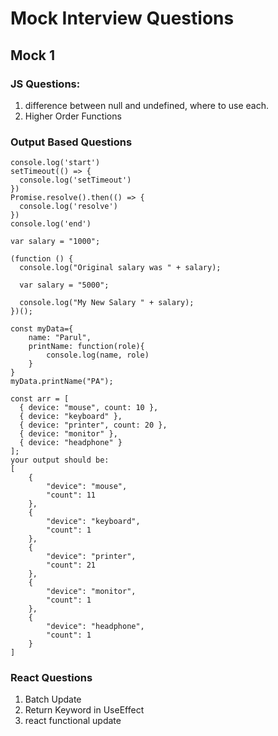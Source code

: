 # Mock Interview Questions
## Mock 1
### JS Questions:
 1. difference between null and undefined, where to use each.
 2. Higher Order Functions

### Output Based Questions
```
console.log('start')
setTimeout(() => {
  console.log('setTimeout')
})
Promise.resolve().then(() => {
  console.log('resolve')
})
console.log('end')
```
```
var salary = "1000";

(function () {
  console.log("Original salary was " + salary);

  var salary = "5000";

  console.log("My New Salary " + salary);
})();
```
```
const myData={
    name: "Parul",
	printName: function(role){
		console.log(name, role)	
	}
}
myData.printName("PA");
```
```
const arr = [
  { device: "mouse", count: 10 },
  { device: "keyboard" },
  { device: "printer", count: 20 },
  { device: "monitor" },
  { device: "headphone" }
];
your output should be:
[
    {
        "device": "mouse",
        "count": 11
    },
    {
        "device": "keyboard",
        "count": 1
    },
    {
        "device": "printer",
        "count": 21
    },
    {
        "device": "monitor",
        "count": 1
    },
    {
        "device": "headphone",
        "count": 1
    }
]
```
### React Questions
1. Batch Update
2. Return Keyword in UseEffect
3. react functional update




